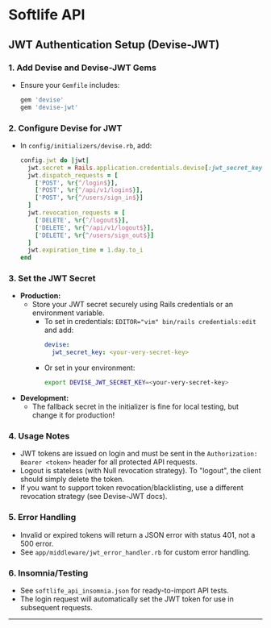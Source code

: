 

# Softlife API

## JWT Authentication Setup (Devise-JWT)

### 1. Add Devise and Devise-JWT Gems
- Ensure your `Gemfile` includes:
  ```ruby
  gem 'devise'
  gem 'devise-jwt'
  ```

### 2. Configure Devise for JWT
- In `config/initializers/devise.rb`, add:
  ```ruby
  config.jwt do |jwt|
    jwt.secret = Rails.application.credentials.devise[:jwt_secret_key] || ENV['DEVISE_JWT_SECRET_KEY'] || 'your_fallback_secret_key'
    jwt.dispatch_requests = [
      ['POST', %r{^/login$}],
      ['POST', %r{^/api/v1/login$}],
      ['POST', %r{^/users/sign_in$}]
    ]
    jwt.revocation_requests = [
      ['DELETE', %r{^/logout$}],
      ['DELETE', %r{^/api/v1/logout$}],
      ['DELETE', %r{^/users/sign_out$}]
    ]
    jwt.expiration_time = 1.day.to_i
  end
  ```

### 3. Set the JWT Secret
- **Production:**
  - Store your JWT secret securely using Rails credentials or an environment variable.
    - To set in credentials: `EDITOR="vim" bin/rails credentials:edit` and add:
      ```yaml
      devise:
        jwt_secret_key: <your-very-secret-key>
      ```
    - Or set in your environment:
      ```sh
      export DEVISE_JWT_SECRET_KEY=<your-very-secret-key>
      ```
- **Development:**
  - The fallback secret in the initializer is fine for local testing, but change it for production!

### 4. Usage Notes
- JWT tokens are issued on login and must be sent in the `Authorization: Bearer <token>` header for all protected API requests.
- Logout is stateless (with Null revocation strategy). To "logout", the client should simply delete the token.
- If you want to support token revocation/blacklisting, use a different revocation strategy (see Devise-JWT docs).

### 5. Error Handling
- Invalid or expired tokens will return a JSON error with status 401, not a 500 error.
- See `app/middleware/jwt_error_handler.rb` for custom error handling.

### 6. Insomnia/Testing
- See `softlife_api_insomnia.json` for ready-to-import API tests.
- The login request will automatically set the JWT token for use in subsequent requests.

---
